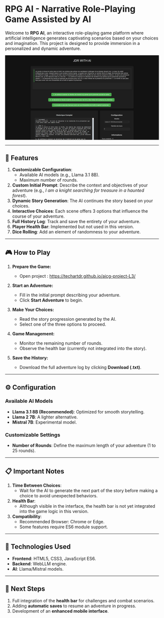 
# RPG AI - Narrative Role-Playing Game Assisted by AI

Welcome to **RPG AI**, an interactive role-playing game platform where artificial intelligence generates captivating scenarios based on your choices and imagination. This project is designed to provide immersion in a personalized and dynamic adventure.

![Image du jeu](img/rpg_ai.png)

---

## 🧩 **Features**

1. **Customizable Configuration**:
   - Available AI models (e.g., Llama 3.1 8B).
   - Maximum number of rounds.
2. **Custom Initial Prompt**: Describe the context and objectives of your adventure (e.g., *I am a knight searching for treasure in a haunted forest*).
3. **Dynamic Story Generation**: The AI continues the story based on your choices.
4. **Interactive Choices**: Each scene offers 3 options that influence the course of your adventure.
5. **Full History Log**: Track and save the entirety of your adventure.
6. **Player Health Bar**: Implemented but not used in this version.
7. **Dice Rolling**: Add an element of randomness to your adventure.

---

## 🎮 **How to Play**

1. **Prepare the Game:**
   - Open project : https://techartdr.github.io/aicg-project-L3/

2. **Start an Adventure:**
   - Fill in the initial prompt describing your adventure.
   - Click **Start Adventure** to begin.

3. **Make Your Choices:**
   - Read the story progression generated by the AI.
   - Select one of the three options to proceed.

4. **Game Management:**
   - Monitor the remaining number of rounds.
   - Observe the health bar (currently not integrated into the story).

5. **Save the History:**
   - Download the full adventure log by clicking **Download (.txt)**.

---

## ⚙️ **Configuration**

### Available AI Models
- **Llama 3.1 8B (Recommended)**: Optimized for smooth storytelling.
- **Llama 2 7B**: A lighter alternative.
- **Mistral 7B**: Experimental model.

### Customizable Settings
- **Number of Rounds**: Define the maximum length of your adventure (1 to 25 rounds).

---

## 📋 **Important Notes**

1. **Time Between Choices**: 
   - Wait for the AI to generate the next part of the story before making a choice to avoid unexpected behaviors.
2. **Health Bar**:
   - Although visible in the interface, the health bar is not yet integrated into the game logic in this version.
3. **Compatibility**:
   - Recommended Browser: Chrome or Edge.
   - Some features require ES6 module support.

---

## 🔧 **Technologies Used**

- **Frontend**: HTML5, CSS3, JavaScript ES6.
- **Backend**: WebLLM engine.
- **AI**: Llama/Mistral models.

---

## 🚀 **Next Steps**

1. Full integration of the **health bar** for challenges and combat scenarios.
2. Adding **automatic saves** to resume an adventure in progress.
3. Development of an **enhanced mobile interface**.
